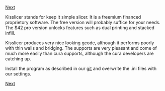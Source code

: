[Next](https://github.com/laydrop/i3-Berlin/wiki/Section-6.4-Dual-Printing)

Kisslicer stands for keep it simple slicer. It is a freemium financed proprietory software. The free version will probably suffice for your needs. The $42 pro version unlocks features such as dual printing and stacked infill.

Kisslicer produces very nice looking gcode, although it performs poorly with thin walls and bridging. The supports are very pleasant and come of much more easily than cura supports, although the cura developers are catching up.

Install the program as described in our [git](https://github.com/laydrop/i3-Berlin/tree/master/Software/KISSlicer) and overwrite the .ini files with our settings.

[Next](https://github.com/laydrop/i3-Berlin/wiki/Section-6.4-Dual-Printing)
